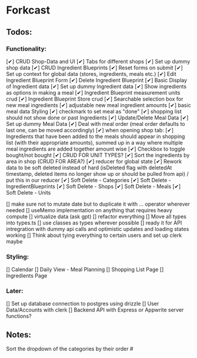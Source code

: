 # Forkcast

## Todos:

### Functionality:

[✔] CRUD Shop-Data and UI
[✔] Tabs for different shops
[✔] Set up dummy shop data
[✔] CRUD Ingredient Blueprints
[✔] Reset forms on submit
[✔] Set up context for global data (stores, ingredients, meals etc.)
[✔] Edit Ingredient Blueprint Form
[✔] Delete Ingredient Blueprint
[✔] Basic Display of Ingredient data
[✔] Set up dummy Ingredient data
[✔] Show ingredients as options in making a meal
[✔] Ingredient Blueprint measurement units crud
[✔] Ingredient Blueprint Store crud
[✔] Searchable selection box for new meal ingredients
[✔] adjustable new meal ingredient amounts
[✔] basic meal data Styling
[✔] checkmark to set meal as "done"
[✔] shopping list should not show done or past Ingredients
[✔] Update/Delete Meal Data
[✔] Set up dummy Meal Data
[✔] Deal with meal order (meal order defaults to last one, can be moved accordingly)
[✔] when opening shop tab:
[✔] Ingredients that have been added to the meals should appear in shopping list (with their appropriate amounts), summed up in a way where multiple meal ingredients are added together amount wise
[✔] Checkbox to toggle bought/not bought
[✔] CRUD FOR UNIT TYPES?
[✔] Sort the ingredients by area in shop (CRUD FOR AREA?)
[✔] reducer for global state
[✔] Rework data to be soft deleted instead of hard (isDeleted flag with deletedAt timestamp, deleted items no longer show up or should be pulled from api) / put this in our reducer
[✔] Soft Delete - Categories
[✔] Soft Delete - IngredientBlueprints
[✔] Soft Delete - Shops
[✔] Soft Delete - Meals
[✔] Soft Delete - Units

[] make sure not to mutate date but to duplicate it with ... operator wherever needed
[] useMemo implementation on anything that requires heavy compute
[] virtualize data (ask gpt)
[] refactor everything
[] Move all types into types.ts
[] use classes as types wherever possible
[] ready it for API intregration with dummy api calls and optimistic updates and loading states working
[] Think about tying everything to certain users and set up clerk maybe

### Styling:

[] Calendar
[] Daily View - Meal Planning
[] Shopping List Page
[] Ingredients Page

### Later:

[] Set up database connection to postgres using drizzle
[] User Data/Accounts with clerk
[] Backend API with Express or Appwrite server functions?

## Notes:

Sort the dropdown of the categories by their order #
